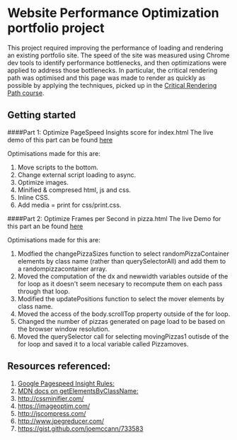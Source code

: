 Website Performance Optimization portfolio project
==================================================

This project required improving the performance of loading and rendering an existing portfolio site. The speed of the site was measured using Chrome dev tools to identify performance bottlenecks, and then optimizations were applied to address those bottlenecks. In particular, the critical rendering path was optimised and this page was made to render as quickly as possible by applying the techniques, picked up in the [Critical Rendering Path course](https://www.udacity.com/course/ud884).

Getting started
---------------

####Part 1: Optimize PageSpeed Insights score for index.html
The live demo of this part can be found [here](https://riteshthakur961.github.io/frontend-nanodegree-mobile-portfolio/)

Optimisations made for this are:

1. Move scripts to the bottom.
2. Change external script loading to async.
3. Optimize images.
4. Minified & compresed html, js and css.
5. Inline CSS.
6. Add media = print for css/print.css.

####Part 2: Optimize Frames per Second in pizza.html
The live Demo for this part an be found [here](https://riteshthakur961.github.io/frontend-nanodegree-mobile-portfolio/views/pizza.html)

Optimisations made for this are:

1. Modfied the changePizzaSizes function to select randomPizzaContainer elements by class name (rather than querySelectorAll) and add them to a randompizzacontainer array.
2. Moved the computation of the dx and newwidth variables outside of the for loop as it doesn't seem necesary to recompute them on each pass through that loop.
3. Modified the updatePositions function to select the mover elements by class name.
4. Moved the access of the body.scrollTop property outside of the for loop.
5. Changed the number of pizzas generated on page load to be based on the browser window resolution.
6. Moved the querySelector call for selecting movingPizzas1 outisde of the for loop and saved it to a local variable called Pizzamoves.

Resources referenced:
---------------------

1. [Google Pagespeed Insight Rules:](https://developers.google.com/speed/docs/insights/rules)
2. [MDN docs on getElementsByClassName:]( https://developer.mozilla.org/en-US/docs/Web/API/Document/getElementsByClassName)
3. http://cssminifier.com/
4. https://imageoptim.com/
5. http://jscompress.com/
6. http://www.jpegreducer.com/
7. https://gist.github.com/joemccann/733583